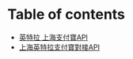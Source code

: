 # Table of contents

* [英特拉 上海支付寶API](README.md)
* [上海英特拉支付寶對接API](shang-hai-ying-te-la-zhi-fu-bao-dui-jie-api.md)

